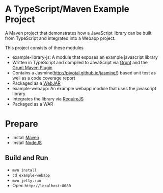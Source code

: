 # A TypeScript/Maven Example Project

A Maven project that demonstrates how a JavaScript library can be built from TypeScript and integrated into a Webapp project.


This project consists of these modules
*  example-library-js: A module that exposes an example javascript library
  *  Written in TypeScript and compiled to JavaScript via [Grunt](http://gruntjs.com/) and the [Grunt Maven Plugin](https://github.com/allegro/grunt-maven-plugin)
  *  Contains a Jasmine(http://pivotal.github.io/jasmine/) based unit test as well as a code coverage report
  *  Packaged as a [WebJAR](http://www.webjars.org/)
*  example-webapp: An example webapp module that uses the javascript library
  *  Integrates the library via [RequireJS](http://requirejs.org)
  *  Packaged as a WAR

# Prepare
*  Install [Maven](http://maven.apache.org/)
*  Install [NodeJS](http://nodejs.org/)

## Build and Run

*  `mvn install`
*  `cd example-webapp`
*  `mvn jetty:run`
*  Open `http://localhost:8080`





